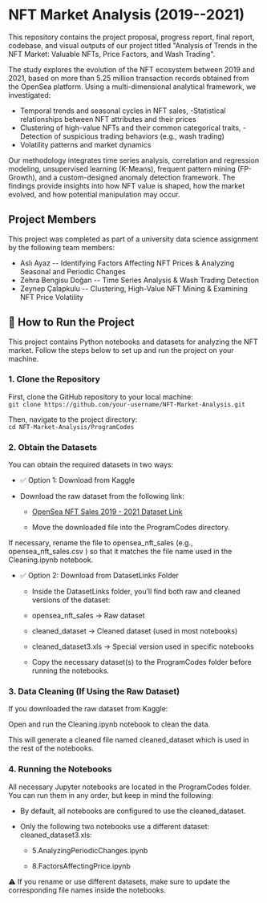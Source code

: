 # NFT Market Analysis (2019--2021)
This repository contains the project
proposal, progress report, final report, codebase, and visual outputs of
our project titled "Analysis of Trends in the NFT Market: Valuable NFTs,
Price Factors, and Wash Trading".

The study explores the evolution of the NFT ecosystem between 2019 and
2021, based on more than 5.25 million transaction records obtained from
the OpenSea platform. Using a multi-dimensional analytical framework, we
investigated:

- Temporal trends and seasonal cycles in NFT sales, -Statistical
relationships between NFT attributes and their prices
- Clustering of high-value NFTs and their common categorical traits, -Detection of
suspicious trading behaviors (e.g., wash trading)
- Volatility patterns and market dynamics

Our methodology integrates time series analysis, correlation and
regression modeling, unsupervised learning (K-Means), frequent pattern
mining (FP-Growth), and a custom-designed anomaly detection framework.
The findings provide insights into how NFT value is shaped, how the
market evolved, and how potential manipulation may occur.

## Project Members 
This project was completed as part of a university data
science assignment by the following team members:

- Aslı Ayaz -- Identifying Factors Affecting NFT Prices & Analyzing Seasonal and Periodic Changes 
- Zehra Bengisu Doğan -- Time Series Analysis & Wash Trading Detection 
- Zeynep Çalapkulu -- Clustering, High-Value NFT Mining & Examining NFT Price Volatility  



  
## 🔧 How to Run the Project
This project contains Python notebooks and datasets for analyzing the NFT market. Follow the steps below to set up and run the project on your machine.

### 1. Clone the Repository
First, clone the GitHub repository to your local machine:  
`git clone https://github.com/your-username/NFT-Market-Analysis.git`  
  
Then, navigate to the project directory:  
```cd NFT-Market-Analysis/ProgramCodes```  


### 2. Obtain the Datasets
You can obtain the required datasets in two ways:

- ✅ Option 1: Download from Kaggle
* Download the raw dataset from the following link:

  * [ OpenSea NFT Sales 2019 - 2021 Dataset Link ](https://www.kaggle.com/datasets/bryanw26/opensea-nft-sales-2019-2021/code)

  * Move the downloaded file into the ProgramCodes directory.

If necessary, rename the file to opensea_nft_sales (e.g., opensea_nft_sales.csv ) so that it matches the file name used in the Cleaning.ipynb notebook.

- ✅ Option 2: Download from DatasetLinks Folder
  * Inside the DatasetLinks folder, you’ll find both raw and cleaned versions of the dataset:

  * opensea_nft_sales → Raw dataset

  * cleaned_dataset → Cleaned dataset (used in most notebooks)

  * cleaned_dataset3.xls → Special version used in specific notebooks

  * Copy the necessary dataset(s) to the ProgramCodes folder before running the notebooks.


### 3. Data Cleaning (If Using the Raw Dataset)
If you downloaded the raw dataset from Kaggle:

Open and run the Cleaning.ipynb notebook to clean the data.

This will generate a cleaned file named cleaned_dataset which is used in the rest of the notebooks.


### 4. Running the Notebooks
All necessary Jupyter notebooks are located in the ProgramCodes folder. You can run them in any order, but keep in mind the following:

* By default, all notebooks are configured to use the cleaned_dataset.

* Only the following two notebooks use a different dataset: cleaned_dataset3.xls:

  * 5.AnalyzingPeriodicChanges.ipynb

  * 8.FactorsAffectingPrice.ipynb

⚠️ If you rename or use different datasets, make sure to update the corresponding file names inside the notebooks.



